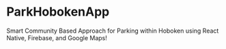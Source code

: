 # ParkHobokenApp

Smart Community Based Approach for Parking within Hoboken using React Native, Firebase, and Google Maps!
